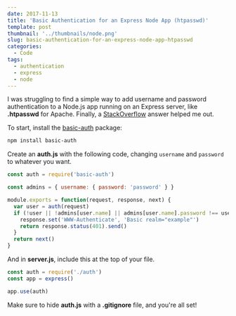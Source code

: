 ```yaml
---
date: 2017-11-13
title: 'Basic Authentication for an Express Node App (htpasswd)'
template: post
thumbnail: '../thumbnails/node.png'
slug: basic-authentication-for-an-express-node-app-htpasswd
categories:
  - Code
tags:
  - authentication
  - express
  - node
---
```


I was struggling to find a simple way to add username and password authentication to a Node.js app running on an Express server, like **.htpasswd** for Apache. Finally, a [StackOverflow](https://stackoverflow.com/questions/23616371/basic-http-authentication-with-node-and-express-4) answer helped me out.

To start, install the [basic-auth](https://www.npmjs.com/package/basic-auth) package:

```bash
npm install basic-auth
```

Create an **auth.js** with the following code, changing `username` and `password` to whatever you want.

```js
const auth = require('basic-auth')

const admins = { username: { password: 'password' } }

module.exports = function(request, response, next) {
  var user = auth(request)
  if (!user || !admins[user.name] || admins[user.name].password !== user.pass) {
    response.set('WWW-Authenticate', 'Basic realm="example"')
    return response.status(401).send()
  }
  return next()
}
```

And in **server.js**, include this at the top of your file.

```js
const auth = require('./auth')
const app = express()

app.use(auth)
```

Make sure to hide **auth.js** with a **.gitignore** file, and you're all set!

